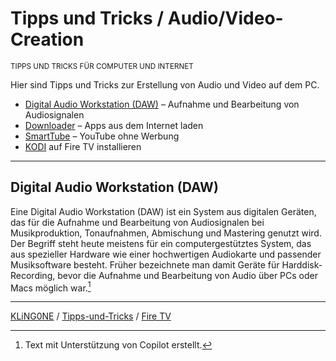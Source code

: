 # Tipps und Tricks / Audio/Video-Creation

<small>TIPPS UND TRICKS FÜR COMPUTER UND INTERNET</small>

Hier sind Tipps und Tricks zur Erstellung von Audio und Video auf dem PC.

* [Digital Audio Workstation (DAW)](#entwickleroptionen-freischalten) – Aufnahme und Bearbeitung von Audiosignalen
* [Downloader](#downloader-apps-aus-dem-internet-laden) – Apps aus dem Internet laden
* [SmartTube](#smarttube-youtube-ohne-werbung) – YouTube ohne Werbung
* [KODI](#kodi-auf-fire-tv-installieren) auf Fire TV installieren

---

## Digital Audio Workstation (DAW)

Eine Digital Audio Workstation (DAW) ist ein System aus digitalen Geräten, das für die Aufnahme und Bearbeitung von Audiosignalen bei Musikproduktion, Tonaufnahmen, Abmischung und Mastering genutzt wird. Der Begriff steht heute meistens für ein computergestütztes System, das aus spezieller Hardware wie einer hochwertigen Audiokarte und passender Musiksoftware besteht. Früher bezeichnete man damit Geräte für Harddisk-Recording, bevor die Aufnahme und Bearbeitung von Audio über PCs oder Macs möglich war.[^1]

[^1]: Text mit Unterstützung von Copilot erstellt.


---

[KLiNG0NE](https://github.com/KLiNG0NE/) / [Tipps-und-Tricks](https://github.com/KLiNG0NE/Tipps-und-Tricks) / [Fire TV](README.md)
